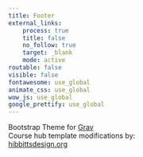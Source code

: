 ```yaml
---
title: Footer
external_links:
    process: true
    title: false
    no_follow: true
    target: _blank
    mode: active
routable: false
visible: false
fontawesome: use_global
animate_css: use_global
wow_js: use_global
google_prettify: use_global
---
```


Bootstrap Theme for [Grav](http://getgrav.org)  
Course hub template modifications by:  
[hibbittsdesign.org](http://hibbittsdesign.org)